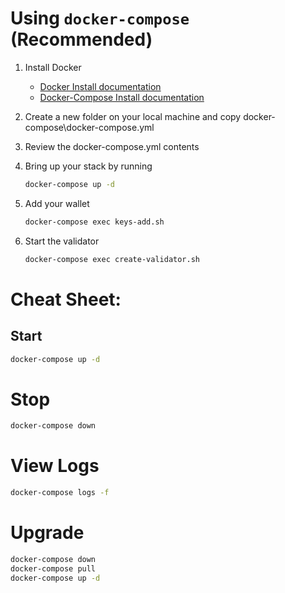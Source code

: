# Using `docker-compose` (Recommended)

1. Install Docker

	- [Docker Install documentation](https://docs.docker.com/install/)
	- [Docker-Compose Install documentation](https://docs.docker.com/compose/install/)

2. Create a new folder on your local machine and copy docker-compose\docker-compose.yml

3. Review the docker-compose.yml contents

4. Bring up your stack by running

	```bash
	docker-compose up -d
	```

5. Add your wallet
    ```bash
	docker-compose exec keys-add.sh
	```

6. Start the validator
	```bash
	docker-compose exec create-validator.sh
	```

# Cheat Sheet:

## Start

```bash
docker-compose up -d
```

# Stop

```bash
docker-compose down
```

# View Logs

```bash
docker-compose logs -f
```

# Upgrade

```bash
docker-compose down
docker-compose pull
docker-compose up -d
```